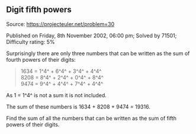 Digit fifth powers
------------------

Source: https://projecteuler.net/problem=30

Published on Friday, 8th November 2002, 06:00 pm; Solved by 71501;
Difficulty rating: 5%

Surprisingly there are only three numbers that can be written as the sum
of fourth powers of their digits:

> 1634 = 1^4^ + 6^4^ + 3^4^ + 4^4^\
>  8208 = 8^4^ + 2^4^ + 0^4^ + 8^4^\
>  9474 = 9^4^ + 4^4^ + 7^4^ + 4^4^

As 1 = 1^4^ is not a sum it is not included.

The sum of these numbers is 1634 + 8208 + 9474 = 19316.

Find the sum of all the numbers that can be written as the sum of fifth
powers of their digits.
